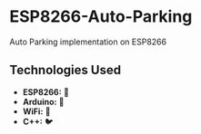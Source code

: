 # ESP8266-Auto-Parking
Auto Parking implementation on ESP8266

## Technologies Used

- **ESP8266:** 📡
- **Arduino:** 🤖
- **WiFi:** 📶
- **C++:** 🐦

